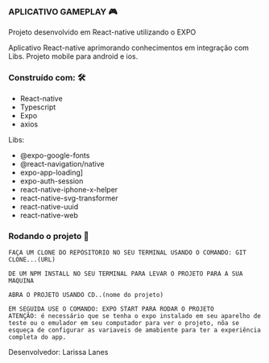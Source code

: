 ### APLICATIVO GAMEPLAY 🎮

Projeto desenvolvido em React-native utilizando o EXPO

Aplicativo React-native aprimorando conhecimentos em integração com Libs.
Projeto mobile para android e ios.

### Construído com: 🛠️
* React-native
* Typescript
* Expo
* axios

Libs:
* @expo-google-fonts
* @react-navigation/native
* expo-app-loading]
* expo-auth-session
* react-native-iphone-x-helper
* react-native-svg-transformer
* react-native-uuid
* react-native-web

### Rodando o projeto 🚀
```
FAÇA UM CLONE DO REPÓSITORIO NO SEU TERMINAL USANDO O COMANDO: GIT CLONE...(URL)

DE UM NPM INSTALL NO SEU TERMINAL PARA LEVAR O PROJETO PARA A SUA MAQUINA

ABRA O PROJETO USANDO CD..(nome do projeto)

EM SEGUIDA USE O COMANDO: EXPO START PARA RODAR O PROJETO 
ATENÇÃO: é necessário que se tenha o expo instalado em seu aparelho de teste ou o emulador em seu computador para ver o projeto, nõa se esqueça de configurar as variaveis de amabiente para ter a experiência completa do app.

```
Desenvolvedor: Larissa Lanes









